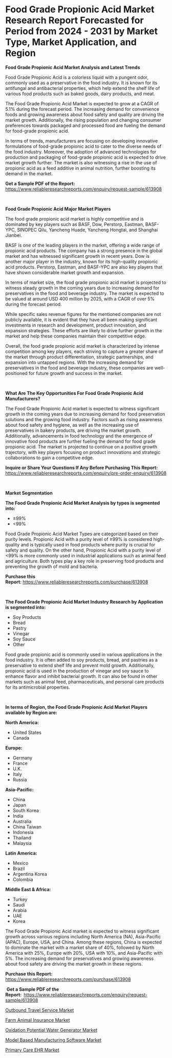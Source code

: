 <p><h1>Food Grade Propionic Acid Market Research Report Forecasted for Period from 2024 -  2031 by Market Type, Market Application, and Region</h1></p><p><strong>Food Grade Propionic Acid Market Analysis and Latest Trends</strong></p>
<p><p>Food Grade Propionic Acid is a colorless liquid with a pungent odor, commonly used as a preservative in the food industry. It is known for its antifungal and antibacterial properties, which help extend the shelf life of various food products such as baked goods, dairy products, and meat.</p><p>The Food Grade Propionic Acid Market is expected to grow at a CAGR of 5.1% during the forecast period. The increasing demand for convenience foods and growing awareness about food safety and quality are driving the market growth. Additionally, the rising population and changing consumer preferences towards packaged and processed food are fueling the demand for food-grade propionic acid.</p><p>In terms of trends, manufacturers are focusing on developing innovative formulations of food-grade propionic acid to cater to the diverse needs of the food industry. Moreover, the adoption of advanced technologies for production and packaging of food-grade propionic acid is expected to drive market growth further. The market is also witnessing a rise in the use of propionic acid as a feed additive in animal nutrition, further boosting its demand in the market.</p></p>
<p><strong>Get a Sample PDF of the Report:&nbsp;</strong> <a href="https://www.reliableresearchreports.com/enquiry/request-sample/613908">https://www.reliableresearchreports.com/enquiry/request-sample/613908</a></p>
<p>&nbsp;</p>
<p><strong>Food Grade Propionic Acid Major Market Players</strong></p>
<p><p>The food grade propionic acid market is highly competitive and is dominated by key players such as BASF, Dow, Perstorp, Eastman, BASF-YPC, SINOPEC Qilu, Yancheng Huade, Yancheng Hongtai, and Shanghai Jianbei. </p><p>BASF is one of the leading players in the market, offering a wide range of propionic acid products. The company has a strong presence in the global market and has witnessed significant growth in recent years. Dow is another major player in the industry, known for its high-quality propionic acid products. Perstorp, Eastman, and BASF-YPC are also key players that have shown considerable market growth and expansion.</p><p>In terms of market size, the food grade propionic acid market is projected to witness steady growth in the coming years due to increasing demand for preservatives in the food and beverage industry. The market is expected to be valued at around USD 400 million by 2025, with a CAGR of over 5% during the forecast period.</p><p>While specific sales revenue figures for the mentioned companies are not publicly available, it is evident that they have all been making significant investments in research and development, product innovation, and expansion strategies. These efforts are likely to drive further growth in the market and help these companies maintain their competitive edge.</p><p>Overall, the food grade propionic acid market is characterized by intense competition among key players, each striving to capture a greater share of the market through product differentiation, strategic partnerships, and expansion into untapped regions. With the increasing demand for preservatives in the food and beverage industry, these companies are well-positioned for future growth and success in the market.</p></p>
<p>&nbsp;</p>
<p><strong>What Are The Key Opportunities For Food Grade Propionic Acid Manufacturers?</strong></p>
<p><p>The Food Grade Propionic Acid market is expected to witness significant growth in the coming years due to increasing demand for food preservation solutions and the growing food industry. Factors such as rising awareness about food safety and hygiene, as well as the increasing use of preservatives in bakery products, are driving the market growth. Additionally, advancements in food technology and the emergence of innovative food products are further fueling the demand for food grade propionic acid. The market is projected to continue on a positive growth trajectory, with key players focusing on product innovations and strategic collaborations to gain a competitive edge.</p></p>
<p><strong>Inquire or Share Your Questions If Any Before Purchasing This Report:</strong> <a href="https://www.reliableresearchreports.com/enquiry/pre-order-enquiry/613908">https://www.reliableresearchreports.com/enquiry/pre-order-enquiry/613908</a></p>
<p>&nbsp;</p>
<p><strong>Market Segmentation</strong></p>
<p><strong>The Food Grade Propionic Acid Market Analysis by types is segmented into:</strong></p>
<p><ul><li>≥99%</li><li><99%</li></ul></p>
<p><p>Food Grade Propionic Acid Market Types are categorized based on their purity levels. Propionic Acid with a purity level of ≥99% is considered high-quality and is typically used in food products where purity is crucial for safety and quality. On the other hand, Propionic Acid with a purity level of <99% is more commonly used in industrial applications such as animal feed and agriculture. Both types play a key role in preserving food products and preventing the growth of mold and bacteria.</p></p>
<p><strong>Purchase this Report:&nbsp;</strong><a href="https://www.reliableresearchreports.com/purchase/613908">https://www.reliableresearchreports.com/purchase/613908</a></p>
<p>&nbsp;</p>
<p><strong>The Food Grade Propionic Acid Market Industry Research by Application is segmented into:</strong></p>
<p><ul><li>Soy Products</li><li>Bread</li><li>Pastry</li><li>Vinegar</li><li>Soy Sauce</li><li>Other</li></ul></p>
<p><p>Food grade propionic acid is commonly used in various applications in the food industry. It is often added to soy products, bread, and pastries as a preservative to extend shelf life and prevent mold growth. Additionally, propionic acid is used in the production of vinegar and soy sauce to enhance flavor and inhibit bacterial growth. It can also be found in other markets such as animal feed, pharmaceuticals, and personal care products for its antimicrobial properties.</p></p>
<p>&nbsp;</p>
<p><strong>In terms of Region, the Food Grade Propionic Acid Market Players available by Region are:</strong></p>
<p>
    <p> <strong> North America: </strong>
        <ul>
            <li>United States</li>
            <li>Canada</li>
        </ul>
        </p> 
    <p> <strong> Europe: </strong>
        <ul>
            <li>Germany</li>
            <li>France</li>
            <li>U.K.</li>
            <li>Italy</li>
            <li>Russia</li>
        </ul>
        </p> 
    <p> <strong> Asia-Pacific: </strong>
        <ul>
            <li>China</li>
            <li>Japan</li>
            <li>South Korea</li>
            <li>India</li>
            <li>Australia</li>
            <li>China Taiwan</li>
            <li>Indonesia</li>
            <li>Thailand</li>
            <li>Malaysia</li>
        </ul>
        </p> 
    <p> <strong> Latin America: </strong>
        <ul>
            <li>Mexico</li>
            <li>Brazil</li>
            <li>Argentina Korea</li>
            <li>Colombia</li>
        </ul>
        </p> 
    <p> <strong> Middle East & Africa: </strong>
        <ul>
            <li>Turkey</li>
            <li>Saudi</li>
            <li>Arabia</li>
            <li>UAE</li>
            <li>Korea</li>
        </ul>
    </p>
    </p>
<p><p>The Food Grade Propionic Acid market is expected to witness significant growth across various regions including North America (NA), Asia-Pacific (APAC), Europe, USA, and China. Among these regions, China is expected to dominate the market with a market share of 40%, followed by North America with 25%, Europe with 20%, USA with 10%, and Asia-Pacific with 5%. The increasing demand for preservatives and growing awareness about food safety are driving the market growth in these regions.</p></p>
<p><strong>Purchase this Report: </strong><a href="https://www.reliableresearchreports.com/purchase/613908">https://www.reliableresearchreports.com/purchase/613908</a></p>
<p>&nbsp;<strong>Get a Sample PDF of the Report:&nbsp;&nbsp;</strong><a href="https://www.reliableresearchreports.com/enquiry/request-sample/613908">https://www.reliableresearchreports.com/enquiry/request-sample/613908</a></p>
<p><strong></strong></p>
<p><p><a href="https://medium.com/@megancarr666/outbound-travel-service-market-size-reveals-the-best-marketing-channels-in-global-industry-fe0c71ca9a6d">Outbound Travel Service Market</a></p><p><a href="https://medium.com/@megancarr666/farm-animal-insurance-market-research-report-its-history-and-forecast-2024-to-2031-48849407191d">Farm Animal Insurance Market</a></p><p><a href="https://issuu.com/reportprime-2/docs/oxidation-potential-water-generator-market-size-20">Oxidation Potential Water Generator Market</a></p><p><a href="https://medium.com/p/1cc2ecea6194/edit">Model Based Manufacturing Software Market</a></p><p><a href="https://medium.com/p/989d69626042/edit">Primary Care EHR Market</a></p></p>